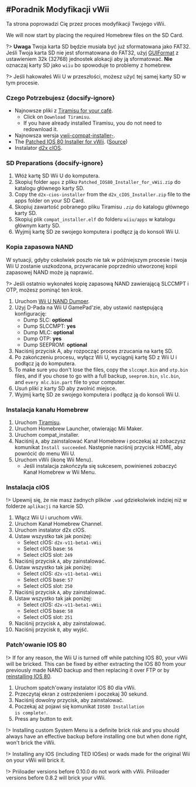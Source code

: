 #Poradnik Modyfikacji vWii
---
Ta strona poprowadzi Cię przez proces modyfikacji Twojego vWii.

We will now start by placing the required Homebrew files on the SD Card.

?> **Uwaga** Twoja karta SD będzie musiała być już sformatowana jako FAT32. Jeśli Twoja karta SD nie jest sformatowana do FAT32, użyj [GUIFormat](http://ridgecrop.co.uk/index.htm?guiformat.htm) z ustawieniem 32k (32768) jednostek alokacji aby ją sformatować. **Nie** oznaczaj karty SD jako `wiiu` bo spowoduje to problemy z homebrew.

?> Jeśli hakowałeś Wii U w przeszłości, możesz użyć tej samej karty SD w tym procesie.



### Czego Potrzebujesz {docsify-ignore}

- Najnowsze pliki z [Tiramisu for your café](https://tiramisu.foryour.cafe).
    - Click on `Download Tiramisu`.
    - If you have already installed Tiramisu, you do not need to redownload it.
- Najnowsza wersja [vwii-compat-installer-](https://github.com/TheLordScruffy/vwii-compat-installer/releases).
- The <a href="docs/files/Patched_IOS80_Installer_for_vWii.zip" download>Patched IOS 80 Installer for vWii</a>. ([Source](https://github.com/Lazr1026/Patched-IOS80-Installer-for-vWii))
- Instalator <a href ="docs/files/d2x_cIOS_Installer.zip" download>d2x cIOS</a>.

### SD Preparations {docsify-ignore}

1. Włóż kartę SD Wii U do komputera.
1. Skopiuj folder `apps` z pliku <code>Patched_<wbr>IOS80_<wbr>Installer_<wbr>for_<wbr>vWii<wbr>.zip</code> do katalogu głównego karty SD.
1. Copy the `d2x-cios-installer` from the <code>d2x_<wbr>cIOS_<wbr>Installer<wbr>.zip</code> file to the apps folder on your SD Card.
1. Skopiuj zawartość pobranego pliku Tiramisu *`.zip`* do katalogu głównego karty SD.
1. Skopiuj plik `compat_installer.elf` do folderu `wiiu/apps` w katalogu głównym karty SD.
1. Wyjmij kartę SD ze swojego komputera i podłącz ją do konsoli Wii U.

### Kopia zapasowa NAND

W sytuacji, gdyby cokolwiek poszło nie tak w późniejszym procesie i twoja Wii U zostanie uszkodzona, przywracanie poprzednio utworzonej kopii zapasowej NAND może ją naprawić.

?> Jeśli ostatnio wykonałeś kopię zapasową NAND zawierającą SLCCMPT i OTP, możesz pominąć ten krok.

1. Uruchom [Wii U NAND Dumper](vwii/browser-exploit).
1. Użyj D-Pada na Wii U GamePad'zie, aby ustawić następującą konfigurację:
    - Dump SLC: **optional**
    - Dump SLCCMPT: **yes**
    - Dump MLC: **optional**
    - Dump OTP: **yes**
    - Dump SEEPROM: **optional**
1. Naciśnij przycisk A, aby rozpocząć proces zrzucania na kartę SD.
1. Po zakończeniu procesu, wyłącz Wii U, wyciągnij kartę SD z Wii U i podłącz ją do komputera.
1. To make sure you don't lose the files, copy the `slccmpt.bin` and `otp.bin` files, and if you chose to go with a full backup, `seeprom.bin`, `slc.bin`, and `every mlc.bin.part` file to your computer.
1. Usuń pliki z karty SD aby zwolnić miejsce.
1. Wyjmij kartę SD ze swojego komputera i podłącz ją do konsoli Wii U.

### Instalacja kanału Homebrew

1. Uruchom [Tiramisu](vwii/browser-exploit).
1. Uruchom Homebrew Launcher, otwierając Mii Maker.
1. Uruchom compat_installer.
1. Naciśnij `A`, aby zainstalować Kanał Homebrew i poczekaj aż zobaczysz komunikat `Install succeeded`. Następnie naciśnij przycisk HOME, aby powrócić do menu Wii U.
1. Uruchom vWii (ikonę Wii Menu).
   - Jeśli instalacja zakończyła się sukcesem, powinieneś zobaczyć Kanał Homebrew w Wii Menu.

### Instalacja cIOS

!> Upewnij się, że nie masz żadnych plików `.wad` gdziekolwiek indziej niż w folderze `aplikacji` na karcie SD.

1. Włącz Wii U i uruchom vWii.
1. Uruchom Kanał Homebrew Channel.
1. Uruchom instalator d2x cIOS.
1. Ustaw wszystko tak jak poniżej:
    - Select cIOS: `d2x-v11-beta1-vWii`
    - Select cIOS base: `56`
    - Select cIOS slot: `249`
1. Naciśnij przycisk `A`, aby zainstalować.
1. Ustaw wszystko tak jak poniżej:
    - Select cIOS: `d2x-v11-beta1-vWii`
    - Select cIOS base: `57`
    - Select cIOS slot: `250`
1. Naciśnij przycisk `A`, aby zainstalować.
1. Ustaw wszystko tak jak poniżej:
    - Select cIOS: `d2x-v11-beta1-vWii`
    - Select cIOS base: `58`
    - Select cIOS slot: `251`
1. Naciśnij przycisk `A`, aby zainstalować.
1. Naciśnij przycisk `B`, aby wyjść.

### Patch'owanie IOS 80

!> If for any reason, the Wii U is turned off while patching IOS 80, your vWii will be bricked. This can be fixed by either extracting the IOS 80 from your previously made NAND backup and then replacing it over FTP or by [reinstalling IOS 80](recover-vwii-ioses-channels).

1. Uruchom spatch'owany instalator IOS 80 dla vWii.
1. Przeczytaj ekran z ostrzeżeniem i poczekaj 30 sekund.
1. Naciśnij dowolny przycisk, aby zainstalować.
1. Poczekaj aż pojawi się komunikat <code>IOS80 <wbr>Installation <wbr>is <wbr>complete!</code>.
1. Press any button to exit.

!> Installing custom System Menu is a definite brick risk and you should always have an effective backup before installing one but when done right, won't brick the vWii.

!> Installing any IOS (including TED IOSes) or wads made for the original Wii on your vWii will brick it.

!> Priiloader versions before 0.10.0 do not work with vWii. Priiloader versions before 0.8.2 will brick your vWii.

